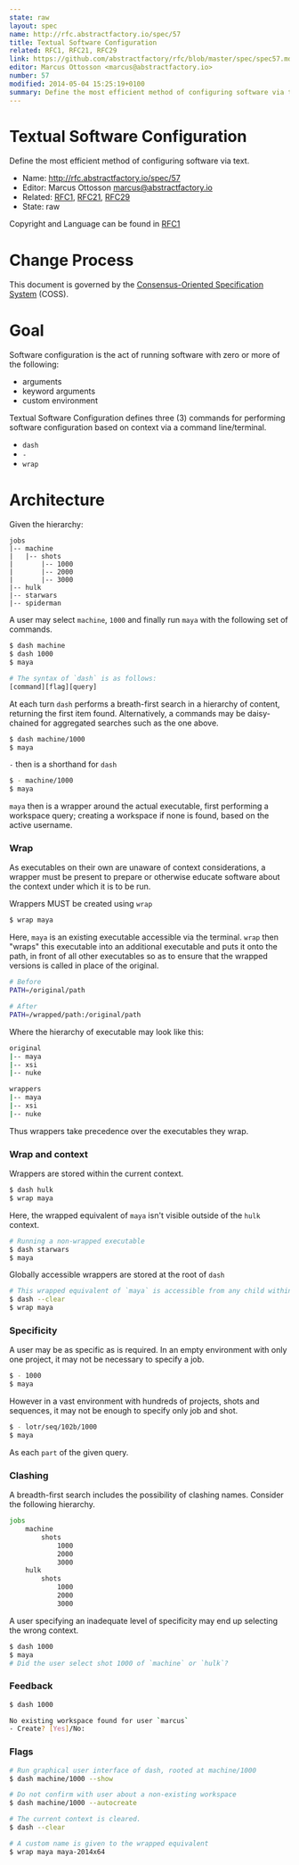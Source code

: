 ```yaml
---
state: raw
layout: spec
name: http://rfc.abstractfactory.io/spec/57
title: Textual Software Configuration
related: RFC1, RFC21, RFC29
link: https://github.com/abstractfactory/rfc/blob/master/spec/spec57.md
editor: Marcus Ottosson <marcus@abstractfactory.io>
number: 57
modified: 2014-05-04 15:25:19+0100
summary: Define the most efficient method of configuring software via text.
---
```


# Textual Software Configuration

Define the most efficient method of configuring software via text.

* Name: http://rfc.abstractfactory.io/spec/57
* Editor: Marcus Ottosson <marcus@abstractfactory.io>
* Related: [RFC1](http://rfc.abstractfactory.io/spec/1), [RFC21](http://rfc.abstractfactory.io/spec/21), [RFC29](http://rfc.abstractfactory.io/spec/29)
* State: raw

Copyright and Language can be found in [RFC1](http://rfc.abstractfactory.io/spec/1)

# Change Process

This document is governed by the [Consensus-Oriented Specification System](http://www.digistan.org/spec:1/COSS) (COSS).

# Goal

Software configuration is the act of running software with zero or more of the following:

* arguments
* keyword arguments
* custom environment

Textual Software Configuration defines three (3) commands for performing software configuration based on context via a command line/terminal.

* `dash`
* `-`
* `wrap`

# Architecture

Given the hierarchy:

```
jobs
|-- machine
|   |-- shots
|       |-- 1000
|       |-- 2000
|       |-- 3000
|-- hulk
|-- starwars
|-- spiderman
```

A user may select `machine`, `1000` and finally run `maya` with the following set of commands.

```bash
$ dash machine
$ dash 1000
$ maya
```

```bash
# The syntax of `dash` is as follows:
[command][flag][query]
```

At each turn `dash` performs a breath-first search in a hierarchy of content, returning the first item found. Alternatively, a commands may be daisy-chained for aggregated searches such as the one above.

```bash
$ dash machine/1000
$ maya
```

`-` then is a shorthand for `dash`

```bash
$ - machine/1000
$ maya
```

`maya` then is a wrapper around the actual executable, first performing a workspace query; creating a workspace if none is found, based on the active username.

### Wrap

As executables on their own are unaware of context considerations, a wrapper must be present to prepare or otherwise educate software about the context under which it is to be run.

Wrappers MUST be created using `wrap`

```bash
$ wrap maya
```

Here, `maya` is an existing executable accessible via the terminal. `wrap` then "wraps" this executable into an additional executable and puts it onto the path, in front of all other executables so as to ensure that the wrapped versions is called in place of the original.

```bash
# Before
PATH=/original/path

# After
PATH=/wrapped/path:/original/path
```

Where the hierarchy of executable may look like this:

```bash
original
|-- maya
|-- xsi
|-- nuke

wrappers
|-- maya
|-- xsi
|-- nuke
```

Thus wrappers take precedence over the executables they wrap.

### Wrap and context

Wrappers are stored within the current context.

```bash
$ dash hulk
$ wrap maya
```

Here, the wrapped equivalent of `maya` isn't visible outside of the `hulk` context.

```bash
# Running a non-wrapped executable
$ dash starwars
$ maya
```

Globally accessible wrappers are stored at the root of `dash`

```bash
# This wrapped equivalent of `maya` is accessible from any child within root.
$ dash --clear
$ wrap maya
```


### Specificity

A user may be as specific as is required. In an empty environment with only one project, it may not be necessary to specify a job.

```bash
$ - 1000
$ maya
```

However in a vast environment with hundreds of projects, shots and sequences, it may not be enough to specify only job and shot.

```bash
$ - lotr/seq/102b/1000
$ maya
```

As each `part` of the given query.

### Clashing

A breadth-first search includes the possibility of clashing names. Consider the following hierarchy.

```bash
jobs
    machine
        shots
            1000
            2000
            3000
    hulk
        shots
            1000
            2000
            3000
```

A user specifying an inadequate level of specificity may end up selecting the wrong context.

```bash
$ dash 1000
$ maya
# Did the user select shot 1000 of `machine` or `hulk`?
```

### Feedback

```bash
$ dash 1000

No existing workspace found for user `marcus`
- Create? [Yes]/No:

```

### Flags

```bash
# Run graphical user interface of dash, rooted at machine/1000
$ dash machine/1000 --show

# Do not confirm with user about a non-existing workspace
$ dash machine/1000 --autocreate

# The current context is cleared.
$ dash --clear

# A custom name is given to the wrapped equivalent
$ wrap maya maya-2014x64
```